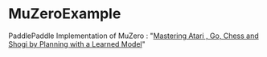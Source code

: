 # MuZeroExample
PaddlePaddle Implementation of MuZero : "[Mastering Atari , Go, Chess and Shogi by Planning with a Learned Model](https://arxiv.org/pdf/1911.08265.pdf)"  
